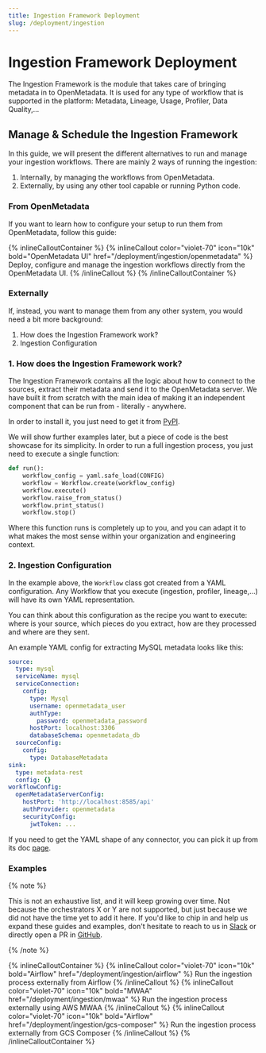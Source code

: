 ```yaml
---
title: Ingestion Framework Deployment
slug: /deployment/ingestion
---
```


# Ingestion Framework Deployment

The Ingestion Framework is the module that takes care of bringing metadata in to OpenMetadata. It is used
for any type of workflow that is supported in the platform: Metadata, Lineage, Usage, Profiler, Data Quality,...

## Manage & Schedule the Ingestion Framework

In this guide, we will present the different alternatives to run and manage your ingestion workflows. There are mainly
2 ways of running the ingestion:
1. Internally, by managing the workflows from OpenMetadata.
2. Externally, by using any other tool capable or running Python code.

### From OpenMetadata

If you want to learn how to configure your setup to run them from OpenMetadata, follow this guide:

{% inlineCalloutContainer %}
  {% inlineCallout
    color="violet-70"
    icon="10k"
    bold="OpenMetadata UI"
    href="/deployment/ingestion/openmetadata" %}
    Deploy, configure and manage the ingestion workflows directly from the OpenMetadata UI.
  {% /inlineCallout %}
{% /inlineCalloutContainer %}

### Externally

If, instead, you want to manage them from any other system, you would need a bit more background:
1. How does the Ingestion Framework work?
2. Ingestion Configuration

### 1. How does the Ingestion Framework work?

The Ingestion Framework contains all the logic about how to connect to the sources, extract their metadata
and send it to the OpenMetadata server. We have built it from scratch with the main idea of making it an independent
component that can be run from - literally - anywhere.

In order to install it, you just need to get it from [PyPI](https://pypi.org/project/openmetadata-ingestion/).

We will show further examples later, but a piece of code is the best showcase for its simplicity. In order to run
a full ingestion process, you just need to execute a single function:

```python
def run():
    workflow_config = yaml.safe_load(CONFIG)
    workflow = Workflow.create(workflow_config)
    workflow.execute()
    workflow.raise_from_status()
    workflow.print_status()
    workflow.stop()
```

Where this function runs is completely up to you, and you can adapt it to what makes the most sense within your
organization and engineering context.

### 2. Ingestion Configuration

In the example above, the `Workflow` class got created from a YAML configuration. Any Workflow that you execute (ingestion,
profiler, lineage,...) will have its own YAML representation.

You can think about this configuration as the recipe you want to execute: where is your source, which pieces do you
extract, how are they processed and where are they sent.

An example YAML config for extracting MySQL metadata looks like this:

```yaml
source:
  type: mysql
  serviceName: mysql
  serviceConnection:
    config:
      type: Mysql
      username: openmetadata_user
      authType:
        password: openmetadata_password
      hostPort: localhost:3306
      databaseSchema: openmetadata_db
  sourceConfig:
    config:
      type: DatabaseMetadata
sink:
  type: metadata-rest
  config: {}
workflowConfig:
  openMetadataServerConfig:
    hostPort: 'http://localhost:8585/api'
    authProvider: openmetadata
    securityConfig:
      jwtToken: ...
```

If you need to get the YAML shape of any connector, you can pick it up from its doc [page](/connectors).

### Examples

{% note %}

This is not an exhaustive list, and it will keep growing over time. Not because the orchestrators X or Y are not supported,
but just because we did not have the time yet to add it here. If you'd like to chip in and help us expand these guides and examples,
don't hesitate to reach to us in [Slack](https://slack.open-metadata.org/) or directly open a PR in
[GitHub](https://github.com/open-metadata/OpenMetadata/tree/main/openmetadata-docs/content).

{% /note %}

{% inlineCalloutContainer %}
  {% inlineCallout
    color="violet-70"
    icon="10k"
    bold="Airflow"
    href="/deployment/ingestion/airflow" %}
    Run the ingestion process externally from Airflow
  {% /inlineCallout %}
  {% inlineCallout
    color="violet-70"
    icon="10k"
    bold="MWAA"
    href="/deployment/ingestion/mwaa" %}
    Run the ingestion process externally using AWS MWAA
  {% /inlineCallout %}
  {% inlineCallout
    color="violet-70"
    icon="10k"
    bold="Airflow"
    href="/deployment/ingestion/gcs-composer" %}
    Run the ingestion process externally from GCS Composer
  {% /inlineCallout %}
{% /inlineCalloutContainer %}
